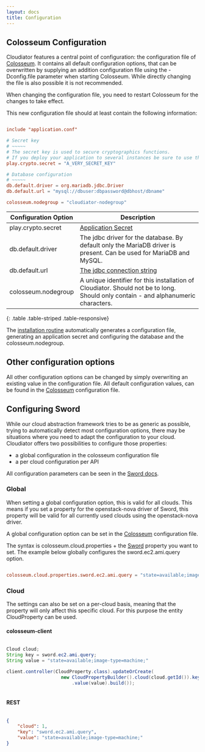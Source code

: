 ```yaml
---
layout: docs
title: Configuration
---
```


## Colosseum Configuration

Cloudiator features a central point of configuration: the configuration file of [Colosseum](/components/colosseum.html).
It contains all default configuration options, that can be overwritten by supplying an addition configuration file using the
-Dconfig.file parameter when starting Colosseum. While directly changing the file is also possible it is not recommended.

<div class="alert alert-warning" role="alert">
<span class="glyphicon glyphicon-exclamation-sign" aria-hidden="true"></span>
When changing the configuration file, you need to restart Colosseum for the changes to take effect. 
</div>

This new configuration file should at least contain the following information:

```conf

include "application.conf"

# Secret key
# ~~~~~
# The secret key is used to secure cryptographics functions.
# If you deploy your application to several instances be sure to use the same key!
play.crypto.secret = "A_VERY_SECRET_KEY"

# Database configuration
# ~~~~~
db.default.driver = org.mariadb.jdbc.Driver
db.default.url = "mysql://dbuser:dbpassword@dbhost/dbname"

colosseum.nodegroup = "cloudiator-nodegroup"

```

| Configuration Option | Description |
| -------------------- | ----------- |
| play.crypto.secret  | [Application Secret](https://www.playframework.com/documentation/2.5.x/ApplicationSecret) |
| db.default.driver | The jdbc driver for the database. By default only the MariaDB driver is present. Can be used for MariaDB and MySQL. |
| db.default.url | [The jdbc connection string](https://dev.mysql.com/doc/connector-j/5.1/en/connector-j-reference-configuration-properties.html) |
| colosseum.nodegroup | A unique identifier for this installation of Cloudiator. Should not be to long. Should only contain - and alphanumeric characters. |
{: .table .table-striped .table-responsive}

The [installation routine](/docs/installation.html) automatically generates a configuration file, generating an application secret and configuring the database
and the colosseum.nodegroup.

## Other configuration options

All other configuration options can be changed by simply overwriting an existing value in the configuration file. All
default configuration values, can be found in the [Colosseum](/components/colosseum.html) configuration file.

## Configuring Sword

While our cloud abstraction framework tries to be as generic as possible, trying to automatically detect
most configuration options, there may be situations where you need to adapt the configuration to your
cloud. Cloudiator offers two possibilities to configure those properties:

- a global configuration in the colosseum configuration file
- a per cloud configuration per API

All configuration parameters can be seen in the [Sword docs](/components/sword.html).

### Global

When setting a global configuration option, this is valid for all clouds. This means if you set a property for the openstack-nova driver of Sword, this property
will be valid for all currently used clouds using the openstack-nova driver.

A global configuration option can be set in the [Colosseum](/components/colosseum.html) configuration file.

The syntax is colosseum.cloud.properties + the [Sword](/components/sword.html) property you want to set. The example
below globally configures the sword.ec2.ami.query option.

```conf

colosseum.cloud.properties.sword.ec2.ami.query = "state=available;image-type=machine;"

```

### Cloud

The settings can also be set on a per-cloud basis, meaning that the property will only
affect this specific cloud. For this purpose the entity CloudProperty can be used. 

#### colosseum-client

```java

Cloud cloud;
String key = sword.ec2.ami.query;
String value = "state=available;image-type=machine;"

client.controller(CloudProperty.class).updateOrCreate(
                    new CloudPropertyBuilder().cloud(cloud.getId()).key(key)
                        .value(value).build());
                        
```

#### REST

```json

{
    "cloud": 1,
    "key": "sword.ec2.ami.query",
    "value": "state=available;image-type=machine;"
}

```
